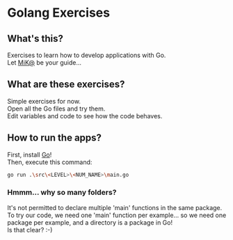 # Golang Exercises
## What's this?
Exercises to learn how to develop applications with Go.  
Let [MiK@](https://github.com/mickablondo) be your guide...  
## What are these exercises?
Simple exercises for now.  
Open all the Go files and try them.  
Edit variables and code to see how the code behaves.  
## How to run the apps?
First, install [Go](https://go.dev/dl/)!  
Then, execute this command: 
```bash
go run .\src\<LEVEL>\<NUM_NAME>\main.go
```
### Hmmm... why so many folders?
It's not permitted to declare multiple 'main' functions in the same package.  
To try our code, we need one 'main' function per example... so we need one package per example, and a directory is a package in Go!  
Is that clear? :-)